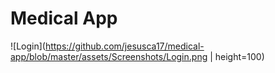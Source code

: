 # Medical App
![Login](https://github.com/jesusca17/medical-app/blob/master/assets/Screenshots/Login.png | height=100)
